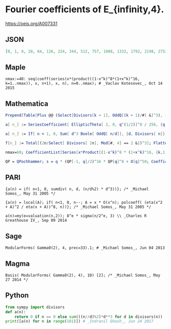 # Fourier coefficients of E\_\{infinity,4\}\.
https://oeis.org/A007331
## JSON
```JSON
[0, 1, 8, 28, 64, 126, 224, 344, 512, 757, 1008, 1332, 1792, 2198, 2752, 3528, 4096, 4914, 6056, 6860, 8064, 9632, 10656, 12168, 14336, 15751, 17584, 20440, 22016, 24390, 28224, 29792, 32768, 37296, 39312, 43344, 48448, 50654, 54880, 61544, 64512]
```
## Maple
```Maple
nmax:=40: seq(coeff(series(x*(product((1-x^k)^8*(1+x^k)^16, k=1..nmax)), x, n+1), x, n), n=0..nmax); # _Vaclav Kotesovec_, Oct 14 2015
```
## Mathematica
```Mathematica
Prepend[Table[Plus @@ (Select[Divisors[k + 1], OddQ[(k + 1)/#] &]^3), {k, 0, 39}], 0] (* _Ant King_, Dec 04 2010 *)
```
```Mathematica
a[ n_] := SeriesCoefficient[ EllipticTheta[ 2, 0, q^(1/2)]^8 / 256, {q, 0, n}]; (* _Michael Somos_, Jun 04 2013 *)
```
```Mathematica
a[ n_] := If[ n < 1, 0, Sum[ d^3 Boole[ OddQ[ n/d]], {d, Divisors[ n]}]]; (* _Michael Somos_, Jun 04 2013 *)
```
```Mathematica
f[n_] := Total[(2n/Select[ Divisors[ 2n], Mod[#, 4] == 2 &])^3]; Flatten[{0, Array[f, 40] }] (* _Robert G. Wilson v_, Mar 26 2015 *)
```
```Mathematica
nmax=60; CoefficientList[Series[x*Product[(1-x^k)^8 * (1+x^k)^16, {k,1,nmax}],{x,0,nmax}], x] (* _Vaclav Kotesovec_, Oct 14 2015 *)
```
```Mathematica
QP = QPochhammer; s = q * (QP[-1, q]/2)^16 * QP[q]^8 + O[q]^50; CoefficientList[s, q] (* _Jean-François Alcover_, Dec 01 2015, adapted from PARI *)
```
## PARI
```PARI
{a(n) = if( n<1, 0, sumdiv( n, d, (n/d%2) * d^3))}; /* _Michael Somos_, May 31 2005 */
```
```PARI
{a(n) = local(A); if( n<1, 0, n--; A = x * O(x^n); polcoeff( (eta(x^2 + A)^2 / eta(x + A))^8, n))}; /* _Michael Somos_, May 31 2005 */
```
```PARI
a(n)=my(e=valuation(n,2)); 8^e * sigma(n/2^e, 3) \\ _Charles R Greathouse IV_, Sep 09 2014
```
## Sage
```Sage
ModularForms( Gamma0(2), 4, prec=33).1; # _Michael Somos_, Jun 04 2013
```
## Magma
```Magma
Basis( ModularForms( Gamma0(2), 4), 10) [2]; /* _Michael Somos_, May 27 2014 */
```
## Python
```Python
from sympy import divisors
def a(n):
    return 0 if n == 0 else sum(((n//d)%2)*d**3 for d in divisors(n))
print([a(n) for n in range(101)]) # _Indranil Ghosh_, Jun 24 2017
```
